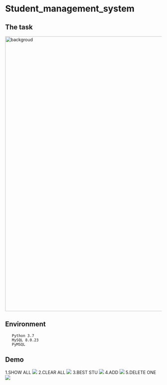 # Student_management_system
## The task
<img width="883" alt="backgroud" src="https://user-images.githubusercontent.com/90904086/163848072-fbf7454f-068a-4dc0-9c71-a870916b5bba.png">

## Environment
       Python 3.7
       MySQL 8.0.23
       PyMSQL
  
## Demo
1.SHOW ALL
![](https://github.com/MeditatorE/Cartoon-Converter-Platform/blob/main/Demo/show_all.gif)
2.CLEAR ALL
![](https://github.com/MeditatorE/Cartoon-Converter-Platform/blob/main/Demo/clear_all.gif)
3.BEST STU
![](https://github.com/MeditatorE/Student_management_system/blob/main/Demo/best_stu.gif)
4.ADD
![](https://github.com/MeditatorE/Student_management_system/blob/main/Demo/add.gif)
5.DELETE ONE
![](https://github.com/MeditatorE/Student_management_system/blob/main/Demo/delete_one.gif)
